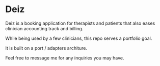 # Deiz 

Deiz is a booking application for therapists and patients that also eases clinician accounting track and billing.

While being used by a few clinicians, this repo serves a portfolio goal.

It is built on a port / adapters architure.

Feel free to message me for any inquiries you may have.